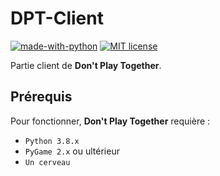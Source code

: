 # DPT-Client
[![made-with-python](https://img.shields.io/badge/Made%20with-Python-1f425f.svg)](https://www.python.org/)
[![MIT license](https://img.shields.io/badge/License-MIT-blue.svg)](https://lbesson.mit-license.org/)

Partie client de **Don't Play Together**.

## Prérequis
Pour fonctionner, **Don't Play Together** requière :
* `Python 3.8.x`
* `PyGame 2.x` ou ultérieur
* `Un cerveau`
